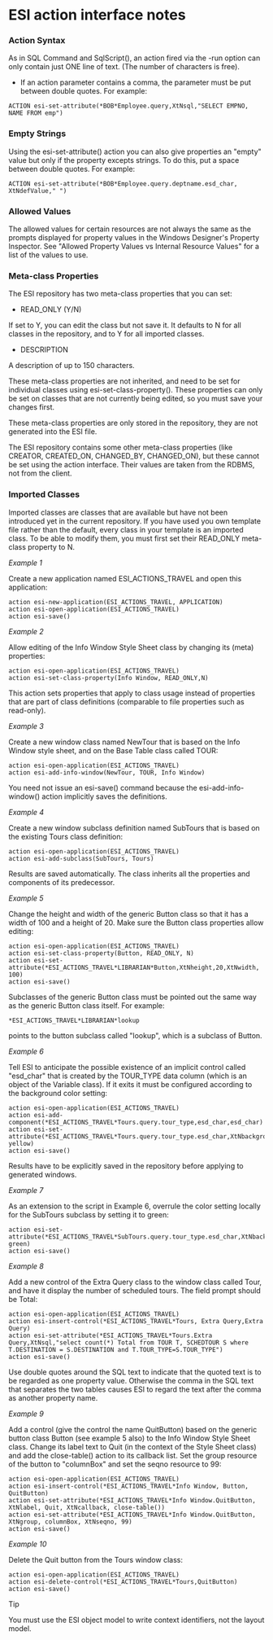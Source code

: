 # ESI action interface notes

### Action Syntax

As in SQL Command and SqlScript(), an action fired via the -run option can only contain just ONE line of text. (The number of characters is free).

- If an action parameter contains a comma, the parameter must be put between double quotes. For example:

```
ACTION esi-set-attribute(*BOB*Employee.query,XtNsql,"SELECT EMPNO, NAME FROM emp")
```

### Empty Strings

Using the esi-set-attribute() action you can also give properties an "empty" value but only if the property excepts strings. To do this, put a space between double quotes. For example:

```
ACTION esi-set-attribute(*BOB*Employee.query.deptname.esd_char, XtNdefValue," ")
```

### Allowed Values

The allowed values for certain resources are not always the same as the prompts displayed for property values in the Windows Designer's Property Inspector. See "Allowed Property Values vs Internal Resource Values" for a list of the values to use.

### Meta-class Properties

The ESI repository has two meta-class properties that you can set:

- READ_ONLY (Y/N)

If set to Y, you can edit the class but not save it. It defaults to N for all classes in the repository, and to Y for all imported classes.

- DESCRIPTION

A description of up to 150 characters.

These meta-class properties are not inherited, and need to be set for individual classes using esi-set-class-property(). These properties can only be set on classes that are not currently being edited, so you must save your changes first.

These meta-class properties are only stored in the repository, they are not generated into the ESI file.

The ESI repository contains some other meta-class properties (like CREATOR, CREATED_ON, CHANGED_BY, CHANGED_ON), but these cannot be set using the action interface. Their values are taken from the RDBMS, not from the client.

### Imported Classes

Imported classes are classes that are available but have not been introduced yet in the current repository. If you have used you own template file rather than the default, every class in your template is an imported class. To be able to modify them, you must first set their READ_ONLY meta-class property to N.

*Example 1*

Create a new application named ESI_ACTIONS_TRAVEL and open this application:

```
action esi-new-application(ESI_ACTIONS_TRAVEL, APPLICATION)
action esi-open-application(ESI_ACTIONS_TRAVEL)
action esi-save()
```

*Example 2*

Allow editing of the Info Window Style Sheet class by changing its (meta) properties:

```
action esi-open-application(ESI_ACTIONS_TRAVEL)
action esi-set-class-property(Info Window, READ_ONLY,N)
```

This action sets properties that apply to class usage instead of properties that are part of class definitions (comparable to file properties such as read-only).

*Example 3*

Create a new window class named NewTour that is based on the Info Window style sheet, and on the Base Table class called TOUR:
 

```
action esi-open-application(ESI_ACTIONS_TRAVEL)
action esi-add-info-window(NewTour, TOUR, Info Window)
```

You need not issue an esi-save() command because the esi-add-info-window() action implicitly saves the definitions.

*Example 4*

Create a new window subclass definition named SubTours that is based on the existing Tours class definition:
 

```
action esi-open-application(ESI_ACTIONS_TRAVEL)
action esi-add-subclass(SubTours, Tours)
```

Results are saved automatically. The class inherits all the properties and components of its predecessor.

*Example 5*

Change the height and width of the generic Button class so that it has a width of 100 and a height of 20. Make sure the Button class properties allow editing:

```
action esi-open-application(ESI_ACTIONS_TRAVEL)
action esi-set-class-property(Button, READ_ONLY, N)
action esi-set-attribute(*ESI_ACTIONS_TRAVEL*LIBRARIAN*Button,XtNheight,20,XtNwidth, 100)
action esi-save()
```

Subclasses of the generic Button class must be pointed out the same way as the generic Button class itself. For example:

```
*ESI_ACTIONS_TRAVEL*LIBRARIAN*lookup
```

points to the button subclass called "lookup", which is a subclass of Button.

*Example 6*

Tell ESI to anticipate the possible existence of an implicit control called "esd_char" that is created by the TOUR_TYPE data column (which is an object of the Variable class). If it exits it must be configured according to the background color setting:

```
action esi-open-application(ESI_ACTIONS_TRAVEL)
action esi-add-component(*ESI_ACTIONS_TRAVEL*Tours.query.tour_type,esd_char,esd_char)
action esi-set-attribute(*ESI_ACTIONS_TRAVEL*Tours.query.tour_type.esd_char,XtNbackground, yellow)
action esi-save()
```

Results have to be explicitly saved in the repository before applying to generated windows.

*Example 7*

As an extension to the script in Example 6, overrule the color setting locally for the SubTours subclass by setting it to green:

```
action esi-set-attribute(*ESI_ACTIONS_TRAVEL*SubTours.query.tour_type.esd_char,XtNbackground, green)
action esi-save()
```

*Example 8*

Add a new control of the Extra Query class to the window class called Tour, and have it display the number of scheduled tours. The field prompt should be Total:

```
action esi-open-application(ESI_ACTIONS_TRAVEL)
action esi-insert-control(*ESI_ACTIONS_TRAVEL*Tours, Extra Query,Extra Query)
action esi-set-attribute(*ESI_ACTIONS_TRAVEL*Tours.Extra Query,XtNsql,"select count(*) Total from TOUR T, SCHEDTOUR S where T.DESTINATION = S.DESTINATION and T.TOUR_TYPE=S.TOUR_TYPE")
action esi-save()
```

Use double quotes around the SQL text to indicate that the quoted text is to be regarded as one property value. Otherwise the comma in the SQL text that separates the two tables causes ESI to regard the text after the comma as another property name.

*Example 9*

Add a control (give the control the name QuitButton) based on the generic button class Button (see example 5 also) to the Info Window Style Sheet class. Change its label text to Quit (in the context of the Style Sheet class) and add the close-table() action to its callback list. Set the group resource of the button to "columnBox" and set the seqno resource to 99:

```
action esi-open-application(ESI_ACTIONS_TRAVEL)
action esi-insert-control(*ESI_ACTIONS_TRAVEL*Info Window, Button, QuitButton)
action esi-set-attribute(*ESI_ACTIONS_TRAVEL*Info Window.QuitButton, XtNlabel, Quit, XtNcallback, close-table())
action esi-set-attribute(*ESI_ACTIONS_TRAVEL*Info Window.QuitButton, XtNgroup, columnBox, XtNseqno, 99)
action esi-save()
```

*Example 10*

Delete the Quit button from the Tours window class:

```
action esi-open-application(ESI_ACTIONS_TRAVEL)
action esi-delete-control(*ESI_ACTIONS_TRAVEL*Tours,QuitButton)
action esi-save()
```

> [!TIP]
> You must use the ESI object model to write context identifiers, not the layout model.

 